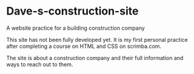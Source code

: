 # Dave-s-construction-site
A website practice for a building construction company


This site has not been fully developed yet. It is my first personal practice after completing a course on HTML and CSS on scrimba.com. 

The site is about a construction company and their full information and ways to reach out to them.

